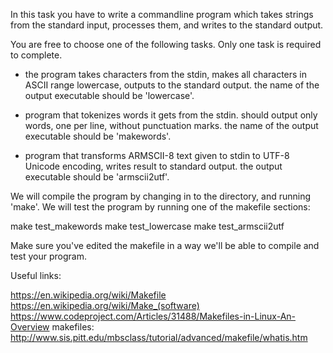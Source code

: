 
In this task you have to write a commandline program which takes strings from the standard input, processes them, and writes to the standard output.

You are free to choose one of the following tasks. Only one task is required to complete.

* the program takes characters from the stdin, makes all characters in ASCII range lowercase, outputs to the standard output. the name of the output executable should be 'lowercase'.

* program that tokenizes words it gets from the stdin. should output only words, one per line, without punctuation marks. the name of the output executable should be 'makewords'.

* program that transforms ARMSCII-8 text given to stdin to UTF-8 Unicode encoding, writes result to standard output. the output executable should be 'armscii2utf'.

We will compile the program by changing in to the directory, and running 'make'. We will test the program by running one of the makefile sections: 

make test_makewords
make test_lowercase
make test_armscii2utf

Make sure you've edited the makefile in a way we'll be able to compile and test your program.

Useful links:

https://en.wikipedia.org/wiki/Makefile
https://en.wikipedia.org/wiki/Make_(software)
https://www.codeproject.com/Articles/31488/Makefiles-in-Linux-An-Overview
makefiles:
http://www.sis.pitt.edu/mbsclass/tutorial/advanced/makefile/whatis.htm


